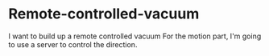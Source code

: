 # Remote-controlled-vacuum
I want to build up a remote controlled vacuum
For the motion part, I'm going to use a server to control the direction.
